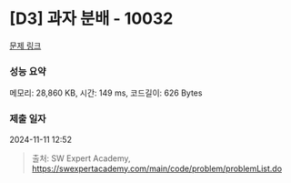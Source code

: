 # [D3] 과자 분배 - 10032 

[문제 링크](https://swexpertacademy.com/main/code/problem/problemDetail.do?contestProbId=AXJZ6_6KCLcDFAU3) 

### 성능 요약

메모리: 28,860 KB, 시간: 149 ms, 코드길이: 626 Bytes

### 제출 일자

2024-11-11 12:52



> 출처: SW Expert Academy, https://swexpertacademy.com/main/code/problem/problemList.do